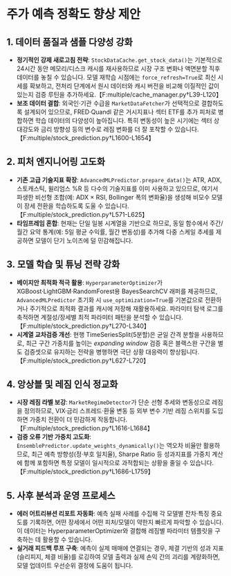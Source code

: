 
# 주가 예측 정확도 향상 제안

## 1. 데이터 품질과 샘플 다양성 강화
- **정기적인 강제 새로고침 전략**: `StockDataCache.get_stock_data()`는 기본적으로 24시간 동안 메모리/디스크 캐시를 재사용하므로 시장 구조 변화나 액면분할 직후 데이터를 놓칠 수 있습니다. 모델 재학습 시점에는 `force_refresh=True`로 최신 시세를 확보하고, 전처리 단계에서 원시 데이터와 캐시 버전을 비교해 이질적인 값이 있는지 검증 루틴을 추가하세요.【F:multiple/cache_manager.py†L39-L120】
- **보조 데이터 결합**: 외국인·기관 수급을 `MarketDataFetcher`가 선택적으로 결합하도록 설계되어 있으므로, FRED·Quandl 같은 거시지표나 섹터 ETF를 추가 피처로 병합하면 학습 데이터의 다양성이 높아집니다. 특히 변동성이 높은 시기에는 섹터 상대강도와 금리 방향성 등의 변수로 레짐 변화를 더 잘 포착할 수 있습니다.【F:multiple/stock_prediction.py†L1600-L1654】

## 2. 피처 엔지니어링 고도화
- **기존 고급 기술지표 확장**: `AdvancedMLPredictor.prepare_data()`는 ATR, ADX, 스토캐스틱, 윌리엄스 %R 등 다수의 기술지표를 이미 사용하고 있으므로, 여기서 파생한 비선형 조합(예: ADX × RSI, Bollinger 폭의 변화율)을 생성해 비모수 모델이 장세 전환을 학습하도록 도울 수 있습니다.【F:multiple/stock_prediction.py†L571-L625】
- **타임프레임 혼합**: 현재는 단일 일봉 시계열을 기반으로 하므로, 동일 함수에서 주간/월간 요약 통계(예: 5일 평균 수익률, 월간 변동성)를 추가해 다중 스케일 추세를 제공하면 모델이 단기 노이즈에 덜 민감해집니다.

## 3. 모델 학습 및 튜닝 전략 강화
- **베이지안 최적화 적극 활용**: `HyperparameterOptimizer`가 XGBoost·LightGBM·RandomForest용 BayesSearchCV 래퍼를 제공하므로, `AdvancedMLPredictor` 초기화 시 `use_optimization=True`를 기본값으로 전환하거나 주기적으로 최적화 결과를 캐시에 저장해 재활용하세요. 파라미터 탐색 로그를 축적하면 계절성/장세별 최적 파라미터 패턴을 분석할 수 있습니다.【F:multiple/stock_prediction.py†L270-L340】
- **시계열 교차검증 개선**: 현행 TimeSeriesSplit(5분할)은 균일 간격 분할을 사용하므로, 최근 구간 가중치를 높이는 *expanding window* 검증 혹은 블랙스완 구간을 별도 검증셋으로 유지하는 전략을 병행하면 극단 상황 대응력이 향상됩니다.【F:multiple/stock_prediction.py†L627-L720】

## 4. 앙상블 및 레짐 인식 정교화
- **시장 레짐 라벨 보강**: `MarketRegimeDetector`가 단순 선형 추세와 변동성으로 레짐을 정의하므로, VIX·금리 스프레드·환율 변동 등 외부 변수 기반 레짐 스위치를 도입하면 가중치 전환이 더 민감하게 작동합니다.【F:multiple/stock_prediction.py†L1616-L1684】
- **검증 오류 기반 가중치 고도화**: `EnsemblePredictor.update_weights_dynamically()`는 역오차 비율만 활용하므로, 최근 예측 방향성(정·부호 일치율), Sharpe Ratio 등 성과지표를 가중치 계산에 함께 포함하면 특정 모델이 일시적으로 과적합되는 상황을 줄일 수 있습니다.【F:multiple/stock_prediction.py†L1686-L1759】

## 5. 사후 분석과 운영 프로세스
- **에러 어트리뷰션 리포트 자동화**: 예측 실패 사례를 수집해 각 모델별 잔차·특징 중요도를 기록하면, 어떤 장세에서 어떤 피처/모델이 약한지 빠르게 파악할 수 있습니다. 이 데이터는 HyperparameterOptimizer와 결합해 레짐별 파라미터 템플릿을 구축하는 데 활용할 수 있습니다.
- **실거래 피드백 루프 구축**: 예측이 실제 매매에 연결되는 경우, 체결 기반의 성과 지표(슬리피지, 체결 비율)를 로깅하여 모델 출력과 실제 손익 간의 괴리를 계량화하면, 모델 업데이트 우선순위 결정에 도움이 됩니다.